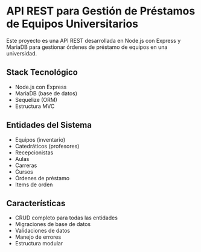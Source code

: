 <!-- Use this file to provide workspace-specific custom instructions to Copilot. For more details, visit https://code.visualstudio.com/docs/copilot/copilot-customization#_use-a-githubcopilotinstructionsmd-file -->

# API REST para Gestión de Préstamos de Equipos Universitarios

Este proyecto es una API REST desarrollada en Node.js con Express y MariaDB para gestionar órdenes de préstamo de equipos en una universidad.

## Stack Tecnológico
- Node.js con Express
- MariaDB (base de datos)
- Sequelize (ORM)
- Estructura MVC

## Entidades del Sistema
- Equipos (inventario)
- Catedráticos (profesores)
- Recepcionistas
- Aulas
- Carreras
- Cursos
- Órdenes de préstamo
- Items de orden

## Características
- CRUD completo para todas las entidades
- Migraciones de base de datos
- Validaciones de datos
- Manejo de errores
- Estructura modular
